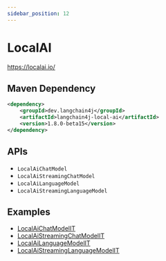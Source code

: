```yaml
---
sidebar_position: 12
---
```


# LocalAI

https://localai.io/


## Maven Dependency

```xml
<dependency>
    <groupId>dev.langchain4j</groupId>
    <artifactId>langchain4j-local-ai</artifactId>
    <version>1.8.0-beta15</version>
</dependency>
```


## APIs

- `LocalAiChatModel`
- `LocalAiStreamingChatModel`
- `LocalAiLanguageModel`
- `LocalAiStreamingLanguageModel`


## Examples

- [LocalAiChatModelIT](https://github.com/langchain4j/langchain4j/blob/main/langchain4j-local-ai/src/test/java/dev/langchain4j/model/localai/LocalAiChatModelIT.java)
- [LocalAiStreamingChatModelIT](https://github.com/langchain4j/langchain4j/blob/main/langchain4j-local-ai/src/test/java/dev/langchain4j/model/localai/LocalAiStreamingChatModelIT.java)
- [LocalAiLanguageModelIT](https://github.com/langchain4j/langchain4j/blob/main/langchain4j-local-ai/src/test/java/dev/langchain4j/model/localai/LocalAiLanguageModelIT.java)
- [LocalAiStreamingLanguageModelIT](https://github.com/langchain4j/langchain4j/blob/main/langchain4j-local-ai/src/test/java/dev/langchain4j/model/localai/LocalAiStreamingLanguageModelIT.java)
